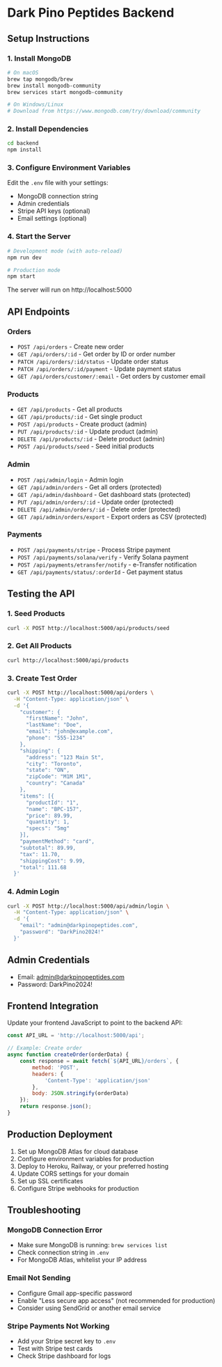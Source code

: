 # Dark Pino Peptides Backend

## Setup Instructions

### 1. Install MongoDB
```bash
# On macOS
brew tap mongodb/brew
brew install mongodb-community
brew services start mongodb-community

# On Windows/Linux
# Download from https://www.mongodb.com/try/download/community
```

### 2. Install Dependencies
```bash
cd backend
npm install
```

### 3. Configure Environment Variables
Edit the `.env` file with your settings:
- MongoDB connection string
- Admin credentials
- Stripe API keys (optional)
- Email settings (optional)

### 4. Start the Server
```bash
# Development mode (with auto-reload)
npm run dev

# Production mode
npm start
```

The server will run on http://localhost:5000

## API Endpoints

### Orders
- `POST /api/orders` - Create new order
- `GET /api/orders/:id` - Get order by ID or order number
- `PATCH /api/orders/:id/status` - Update order status
- `PATCH /api/orders/:id/payment` - Update payment status
- `GET /api/orders/customer/:email` - Get orders by customer email

### Products
- `GET /api/products` - Get all products
- `GET /api/products/:id` - Get single product
- `POST /api/products` - Create product (admin)
- `PUT /api/products/:id` - Update product (admin)
- `DELETE /api/products/:id` - Delete product (admin)
- `POST /api/products/seed` - Seed initial products

### Admin
- `POST /api/admin/login` - Admin login
- `GET /api/admin/orders` - Get all orders (protected)
- `GET /api/admin/dashboard` - Get dashboard stats (protected)
- `PUT /api/admin/orders/:id` - Update order (protected)
- `DELETE /api/admin/orders/:id` - Delete order (protected)
- `GET /api/admin/orders/export` - Export orders as CSV (protected)

### Payments
- `POST /api/payments/stripe` - Process Stripe payment
- `POST /api/payments/solana/verify` - Verify Solana payment
- `POST /api/payments/etransfer/notify` - e-Transfer notification
- `GET /api/payments/status/:orderId` - Get payment status

## Testing the API

### 1. Seed Products
```bash
curl -X POST http://localhost:5000/api/products/seed
```

### 2. Get All Products
```bash
curl http://localhost:5000/api/products
```

### 3. Create Test Order
```bash
curl -X POST http://localhost:5000/api/orders \
  -H "Content-Type: application/json" \
  -d '{
    "customer": {
      "firstName": "John",
      "lastName": "Doe",
      "email": "john@example.com",
      "phone": "555-1234"
    },
    "shipping": {
      "address": "123 Main St",
      "city": "Toronto",
      "state": "ON",
      "zipCode": "M1M 1M1",
      "country": "Canada"
    },
    "items": [{
      "productId": "1",
      "name": "BPC-157",
      "price": 89.99,
      "quantity": 1,
      "specs": "5mg"
    }],
    "paymentMethod": "card",
    "subtotal": 89.99,
    "tax": 11.70,
    "shippingCost": 9.99,
    "total": 111.68
  }'
```

### 4. Admin Login
```bash
curl -X POST http://localhost:5000/api/admin/login \
  -H "Content-Type: application/json" \
  -d '{
    "email": "admin@darkpinopeptides.com",
    "password": "DarkPino2024!"
  }'
```

## Admin Credentials
- Email: admin@darkpinopeptides.com
- Password: DarkPino2024!

## Frontend Integration

Update your frontend JavaScript to point to the backend API:

```javascript
const API_URL = 'http://localhost:5000/api';

// Example: Create order
async function createOrder(orderData) {
    const response = await fetch(`${API_URL}/orders`, {
        method: 'POST',
        headers: {
            'Content-Type': 'application/json'
        },
        body: JSON.stringify(orderData)
    });
    return response.json();
}
```

## Production Deployment

1. Set up MongoDB Atlas for cloud database
2. Configure environment variables for production
3. Deploy to Heroku, Railway, or your preferred hosting
4. Update CORS settings for your domain
5. Set up SSL certificates
6. Configure Stripe webhooks for production

## Troubleshooting

### MongoDB Connection Error
- Make sure MongoDB is running: `brew services list`
- Check connection string in `.env`
- For MongoDB Atlas, whitelist your IP address

### Email Not Sending
- Configure Gmail app-specific password
- Enable "Less secure app access" (not recommended for production)
- Consider using SendGrid or another email service

### Stripe Payments Not Working
- Add your Stripe secret key to `.env`
- Test with Stripe test cards
- Check Stripe dashboard for logs